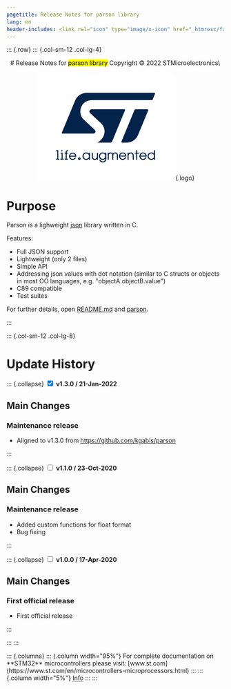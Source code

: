 ```yaml
---
pagetitle: Release Notes for parson library 
lang: en
header-includes: <link rel="icon" type="image/x-icon" href="_htmresc/favicon.png" />
---
```


::: {.row}
::: {.col-sm-12 .col-lg-4}

<center>
# Release Notes for <mark>parson library</mark>
Copyright &copy; 2022  STMicroelectronics\
    
[![ST logo](_htmresc/st_logo_2020.png)](https://www.st.com){.logo}
</center>

# Purpose

Parson is a lighweight [json](http://json.org) library written in C.

Features:

- Full JSON support
- Lightweight (only 2 files)
- Simple API
- Addressing json values with dot notation (similar to C structs or objects in most OO languages, e.g. "objectA.objectB.value")
- C89 compatible
- Test suites

For further details, open [README.md](README.md) and [parson](https://github.com/kgabis/parson).

:::

::: {.col-sm-12 .col-lg-8}
# Update History

::: {.collapse}
<input type="checkbox" id="collapse-section3"  checked aria-hidden="true">
<label for="collapse-section3" aria-hidden="true">__v1.3.0 / 21-Jan-2022__</label>
<div>			

## Main Changes

### Maintenance release

- Aligned to v1.3.0 from https://github.com/kgabis/parson

</div>
:::

::: {.collapse}
<input type="checkbox" id="collapse-section2"  aria-hidden="true">
<label for="collapse-section2" aria-hidden="true">__v1.1.0 / 23-Oct-2020__</label>
<div>			

## Main Changes

### Maintenance release

- Added custom functions for float format
- Bug fixing

</div>
:::

::: {.collapse}
<input type="checkbox" id="collapse-section1"  aria-hidden="true">
<label for="collapse-section1" aria-hidden="true">__v1.0.0 / 17-Apr-2020__</label>
<div>			

## Main Changes

### First official release

- First official release

</div>
:::

:::
:::

<footer class="sticky">
::: {.columns}
::: {.column width="95%"}
For complete documentation on **STM32**
microcontrollers please visit: [www.st.com](https://www.st.com/en/microcontrollers-microprocessors.html)
:::
::: {.column width="5%"}
<abbr title="Based on template cx566953 version 2.0">Info</abbr>
:::
:::
</footer>
